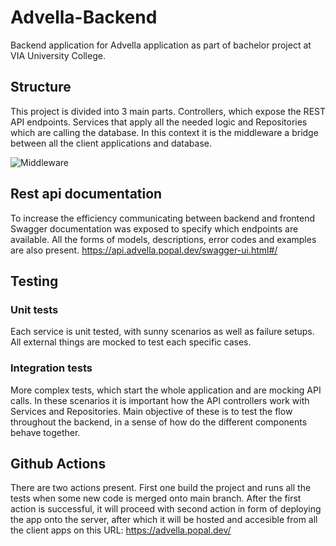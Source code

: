 # Advella-Backend
Backend application for Advella application as part of bachelor project at VIA University College.

## Structure
This project is divided into 3 main parts. Controllers, which expose the REST API endpoints. Services that apply all the needed logic and Repositories which are calling the database. In this context it is the middleware a bridge between all the client applications and database.

![Middleware](https://user-images.githubusercontent.com/62397372/203567811-0fda64db-b5aa-406b-9377-b28cd257f89f.png)

## Rest api documentation
To increase the efficiency communicating between backend and frontend Swagger documentation was exposed to specify which endpoints are available. All the forms of models, descriptions, error codes and examples are also present.
https://api.advella.popal.dev/swagger-ui.html#/

## Testing
### Unit tests
Each service is unit tested, with sunny scenarios as well as failure setups. All external things are mocked to test each specific cases.
### Integration tests
More complex tests, which start the whole application and are mocking API calls. In these scenarios it is important how the API controllers work with Services and Repositories. Main objective of these is to test the flow throughout the backend, in a sense of how do the different components behave together.

## Github Actions
There are two actions present. First one build the project and runs all the tests when some new code is merged onto main branch. After the first action is successful, it will proceed with second action in form of deploying the app onto the server, after which it will be hosted and accesible from all the client apps on this URL: https://advella.popal.dev/
